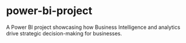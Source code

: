 # power-bi-project
A Power BI project showcasing how Business Intelligence and analytics drive strategic decision-making for businesses.
